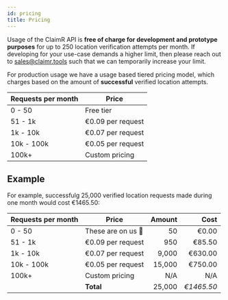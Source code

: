 ```yaml
---
id: pricing
title: Pricing
---
```


Usage of the ClaimR API is **free of charge for development and prototype purposes** for up to 250 location verification attempts per month. If developing for your use-case demands a higher limit, then please reach out to [sales@claimr.tools](mailto:sales@claimr.tools) such that we can temporarily increase your limit.

For production usage we have a usage based tiered pricing model, which charges based on the amount of **successful** verified location attempts.

| Requests per month | Price             |
| ------------------ | ----------------- |
| 0 - 50             | Free tier         |
| 51 - 1k            | €0.09 per request |
| 1k - 10k           | €0.07 per request |
| 10k - 100k         | €0.05 per request |
| 100k+              | Custom pricing    |

## Example

For example, successfulg 25,000 verified location requests made during one month would cost €1465.50:

| Requests per month | Price              | Amount |       Cost |
| :----------------- | ------------------ | -----: | ---------: |
| 0 - 50             | These are on us 🎉 |     50 |      €0.00 |
| 51 - 1k            | €0.09 per request  |    950 |     €85.50 |
| 1k - 10k           | €0.07 per request  |  9,000 |    €630.00 |
| 10k - 100k         | €0.05 per request  | 15,000 |    €750.00 |
| 100k+              | Custom pricing     |    N/A |        N/A |
|                    | **Total**          | 25,000 | _€1465.50_ |
